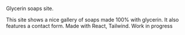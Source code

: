 Glycerin soaps site.

This site shows a nice gallery of soaps made 100% with glycerin. It also features a contact form.
Made with React, Tailwind.
Work in progress
